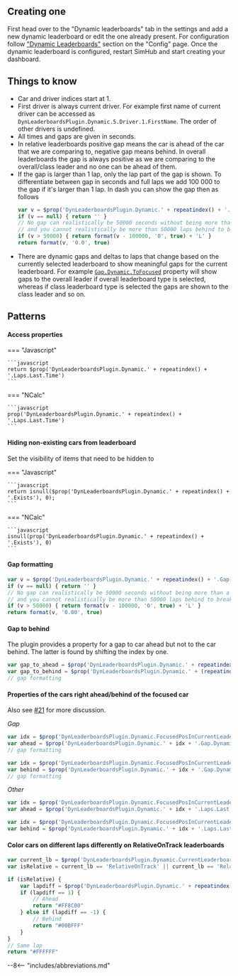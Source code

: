 ## Creating one

First head over to the "Dynamic leaderboards" tab in the settings and add a new dynamic leaderboard or edit the one
already present.
For configuration follow ["Dynamic Leaderboards"](config.md#dynamic-leaderboards) section on the "Config" page.
Once the dynamic leaderboard is configured, restart SimHub and start creating your dashboard.

## Things to know

- Car and driver indices start at 1.
- First driver is always current driver. For example first name of current driver can be accessed as
  `DynLeaderboardsPlugin.Dynamic.5.Driver.1.FirstName`. The order of other drivers is undefined.
- All times and gaps are given in seconds.
- In relative leaderboards positive gap means the car is ahead of the car that we are comparing to, negative gap means
  behind.
  In overall leaderboards the gap is always positive as we are comparing to the overall/class leader and no one can be
  ahead of them.
- If the gap is larger than 1 lap, only the lap part of the gap is shown. To differentiate between gap in seconds and
  full laps we add 100 000 to the gap if it's larger than 1 lap. In dash you can show the gap then as follows
    ```javascript
	var v = $prop('DynLeaderboardsPlugin.Dynamic.' + repeatindex() + '.Gap.Dynamic.ToFocused')
	if (v == null) { return '' }
	// No gap can realistically be 50000 seconds without being more than a lap
	// and you cannot realistically be more than 50000 laps behind to break following
	if (v > 50000) { return format(v - 100000, '0', true) + 'L' }
	return format(v, '0.0', true)
	```
- There are dynamic gaps and deltas to laps that change based on the currently selected leaderboard to show meaningful
  gaps for the current leaderboard.
  For example [`Gap.Dynamic.ToFocused`](../reference/properties.md#gaps) property will show gaps to the overall leader
  if overall leaderboard type is selected,
  whereas if class leaderboard type is selected the gaps are shown to the class leader and so on.

## Patterns

#### Access properties

=== "Javascript"

    ```javascript
    return $prop('DynLeaderboardsPlugin.Dynamic.' + repeatindex() + '.Laps.Last.Time')
    ```

=== "NCalc"

    ```javascript
    prop('DynLeaderboardsPlugin.Dynamic.' + repeatindex() + '.Laps.Last.Time')
    ```

#### Hiding non-existing cars from leaderboard

Set the visibility of items that need to be hidden to

=== "Javascript"

    ```javascript
    return isnull($prop('DynLeaderboardsPlugin.Dynamic.' + repeatindex() + '.Exists'), 0);
    ```

=== "NCalc"

    ```javascript
    isnull(prop('DynLeaderboardsPlugin.Dynamic.' + repeatindex() + '.Exists'), 0)
    ```

#### Gap formatting

```javascript
var v = $prop('DynLeaderboardsPlugin.Dynamic.' + repeatindex() + '.Gap.Dynamic.ToFocused')
if (v == null) { return '' }
// No gap can realistically be 50000 seconds without being more than a lap
// and you cannot realistically be more than 50000 laps behind to break following
if (v > 50000) { return format(v - 100000, '0', true) + 'L' }
return format(v, '0.00', true)
```

#### Gap to behind

The plugin provides a property for a gap to car ahead but not to the car behind. The latter is found by shifting the
index by one.

```javascript
var gap_to_ahead = $prop('DynLeaderboardsPlugin.Dynamic.' + repeatindex() + '.Gap.Dynamic.ToAhead')
var gap_to_behind = $prop('DynLeaderboardsPlugin.Dynamic.' + (repeatindex() + 1) + '.Gap.Dynamic.ToAhead')
// gap formatting
```

#### Properties of the cars right ahead/behind of the focused car

Also see [#21](https://github.com/kaiusl/KLPlugins.DynLeaderboards/discussions/21) for more discussion.

*Gap*

```javascript
var idx = $prop('DynLeaderboardsPlugin.Dynamic.FocusedPosInCurrentLeaderboard') + 1
var ahead = $prop('DynLeaderboardsPlugin.Dynamic.' + idx + '.Gap.Dynamic.ToAhead')
// gap formatting
```

```javascript
var idx = $prop('DynLeaderboardsPlugin.Dynamic.FocusedPosInCurrentLeaderboard') + 2
var behind = $prop('DynLeaderboardsPlugin.Dynamic.' + idx + '.Gap.Dynamic.ToAhead')
// gap formatting
```

*Other*

```javascript
var idx = $prop('DynLeaderboardsPlugin.Dynamic.FocusedPosInCurrentLeaderboard')
var ahead = $prop('DynLeaderboardsPlugin.Dynamic.' + idx + '.Laps.Last.Time')
```

```javascript
var idx = $prop('DynLeaderboardsPlugin.Dynamic.FocusedPosInCurrentLeaderboard') + 2
var behind = $prop('DynLeaderboardsPlugin.Dynamic.' + idx + '.Laps.Last.Time')
```

#### Color cars on different laps differently on RelativeOnTrack leaderboards

```javascript
var current_lb = $prop('DynLeaderboardsPlugin.Dynamic.CurrentLeaderboard')
var isRelative = current_lb == 'RelativeOnTrack' || current_lb == 'RelativeOnTrackWoPit'

if (isRelative) {
    var lapdiff = $prop('DynLeaderboardsPlugin.Dynamic.' + repeatindex() + '.RelativeOnTrackLapDiff')
    if (lapdiff == 1) {
        // Ahead
        return "#FF8C00"
    } else if (lapdiff == -1) {
        // Behind
        return "#00BFFF"
    }
}
// Same lap
return "#FFFFFF"
```

--8<-- "includes/abbreviations.md"